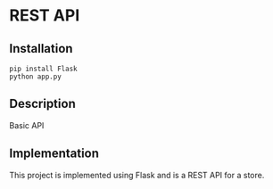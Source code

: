 # REST API

## Installation

```
pip install Flask
python app.py
```

## Description

Basic API 

## Implementation 

This project is implemented using Flask and is a REST API for a store.
